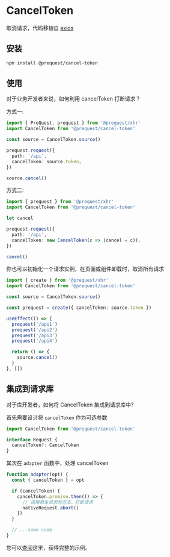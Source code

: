 # CancelToken

取消请求，代码移植自 [axios](https://github.com/axios/axios/tree/master/lib/cancel)

## 安装

```bash
npm install @prequest/cancel-token
```

## 使用

对于业务开发者来说，如何利用 cancelToken 打断请求？

方式一:

```ts
import { PreQuest, prequest } from '@prequest/xhr'
import CancelToken from '@prequest/cancel-token'

const source = CancelToken.source()

prequest.request({
  path: '/api',
  cancelToken: source.token,
})

source.cancel()
```

方式二:

```ts
import { prequest } from '@prequest/xhr'
import CancelToken from '@prequest/cancel-token'

let cancel

prequest.request({
  path: '/api',
  cancelToken: new CancelToken(c => (cancel = c)),
})

cancel()
```

你也可以初始化一个请求实例，在页面或组件卸载时，取消所有请求

```ts
import { create } from '@prequest/xhr'
import CancelToken from '@prequest/cancel-token'

const source = CancelToken.source()

const prequest = create({ cancelToken: source.token })

useEffect(() => {
  prequest('/api1')
  prequest('/api2')
  prequest('/api3')
  prequest('/api4')

  return () => {
    source.cancel()
  }
}, [])
```

## 集成到请求库

对于库开发者，如何将 CancelToken 集成到请求库中?

首先需要设计将 `cancelToken` 作为可选参数

```ts
import CancelToken from '@prequest/cancel-token'

interface Request {
  cancelToken?: CancelToken
}
```

其次在 `adapter` 函数中，处理 cancelToken

```ts
function adapter(opt) {
  const { cancelToken } = opt

  if (cancelToken) {
    cancelToken.promise.then(() => {
      // 调用原生请求的方法，打断请求
      nativeRequest.abort()
    })
  }

  // ...some code
}
```

您可以[查阅](https://github.com/xdoer/PreQuest/blob/main/packages/miniprogram/src/adapter.ts)这里，获得完整的示例。
